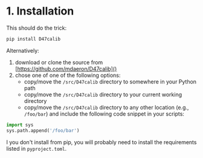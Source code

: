 # 1. Installation

This should do the trick:

```bash
pip install D47calib
```

Alternatively:

1. download or clone the source from [https://github.com/mdaeron/D47calib]()
2. chose one of one of the following options:
	+ copy/move the `/src/D47calib` directory to somewhere in your Python path
	+ copy/move the `/src/D47calib` directory to your current working directory
	+ copy/move the `/src/D47calib` directory to any other location (e.g., `/foo/bar`) and include the following code snippet in your scripts:

```py
import sys
sys.path.append('/foo/bar')
```

I you don't install from pip, you will probably need to install the requirements listed in `pyproject.toml`.
